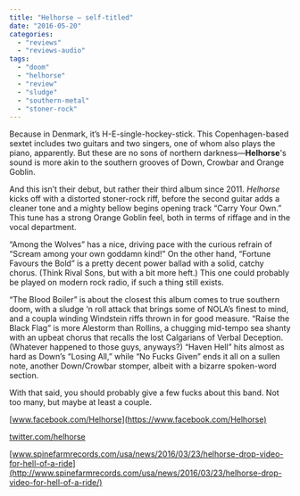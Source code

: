 ```yaml
---
title: "Helhorse – self-titled"
date: "2016-05-20"
categories: 
  - "reviews"
  - "reviews-audio"
tags: 
  - "doom"
  - "helhorse"
  - "review"
  - "sludge"
  - "southern-metal"
  - "stoner-rock"
---
```


Because in Denmark, it’s H-E-single-hockey-stick. This Copenhagen-based sextet includes two guitars and two singers, one of whom also plays the piano, apparently. But these are no sons of northern darkness—**Helhorse**'s sound is more akin to the southern grooves of Down, Crowbar and Orange Goblin.

And this isn’t their debut, but rather their third album since 2011. _Helhorse_ kicks off with a distorted stoner-rock riff, before the second guitar adds a cleaner tone and a mighty bellow begins opening track “Carry Your Own.” This tune has a strong Orange Goblin feel, both in terms of riffage and in the vocal department.

“Among the Wolves” has a nice, driving pace with the curious refrain of “Scream among your own goddamn kind!” On the other hand, “Fortune Favours the Bold” is a pretty decent power ballad with a solid, catchy chorus. (Think Rival Sons, but with a bit more heft.) This one could probably be played on modern rock radio, if such a thing still exists.

“The Blood Boiler” is about the closest this album comes to true southern doom, with a sludge ‘n roll attack that brings some of NOLA’s finest to mind, and a coupla winding Windstein riffs thrown in for good measure. “Raise the Black Flag” is more Alestorm than Rollins, a chugging mid-tempo sea shanty with an upbeat chorus that recalls the lost Calgarians of Verbal Deception. (Whatever happened to those guys, anyways?) “Haven Hell” hits almost as hard as Down’s “Losing All,” while “No Fucks Given” ends it all on a sullen note, another Down/Crowbar stomper, albeit with a bizarre spoken-word section.

With that said, you should probably give a few fucks about this band. Not too many, but maybe at least a couple.

[www.facebook.com/Helhorse](https://www.facebook.com/Helhorse)

[twitter.com/helhorse](https://twitter.com/helhorse)

[www.spinefarmrecords.com/usa/news/2016/03/23/helhorse-drop-video-for-hell-of-a-ride](http://www.spinefarmrecords.com/usa/news/2016/03/23/helhorse-drop-video-for-hell-of-a-ride/)
